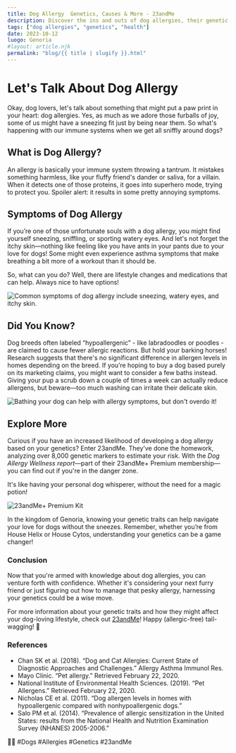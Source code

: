 ```yaml
---
title: Dog Allergy  Genetics, Causes & More - 23andMe
description: Discover the ins and outs of dog allergies, their genetic links, and how 23andMe can shed light on your potential predispositions.
tags: ["dog allergies", "genetics", "health"]
date: 2023-10-12
luogo: Genoria
#layout: article.njk
permalink: "blog/{{ title | slugify }}.html"
---
```


# Let's Talk About Dog Allergy

Okay, dog lovers, let's talk about something that might put a paw print in your heart: dog allergies. Yes, as much as we adore those furballs of joy, some of us might have a sneezing fit just by being near them. So what's happening with our immune systems when we get all sniffly around dogs?

## What is Dog Allergy?

An allergy is basically your immune system throwing a tantrum. It mistakes something harmless, like your fluffy friend's dander or saliva, for a villain. When it detects one of those proteins, it goes into superhero mode, trying to protect you. Spoiler alert: it results in some pretty annoying symptoms.

## Symptoms of Dog Allergy

If you’re one of those unfortunate souls with a dog allergy, you might find yourself sneezing, sniffling, or sporting watery eyes. And let's not forget the itchy skin—nothing like feeling like you have ants in your pants due to your love for dogs! Some might even experience asthma symptoms that make breathing a bit more of a workout than it should be. 

So, what can you do? Well, there are lifestyle changes and medications that can help. Always nice to have options!

![Common symptoms of dog allergy include sneezing, watery eyes, and itchy skin.](https://www.23andme.com/wp-content/uploads/sites/2/2021/07/dogallergy-story-1.088bac4757b8.png)

## Did You Know?

Dog breeds often labeled “hypoallergenic” - like labradoodles or poodles - are claimed to cause fewer allergic reactions. But hold your barking horses! Research suggests that there's no significant difference in allergen levels in homes depending on the breed. If you’re hoping to buy a dog based purely on its marketing claims, you might want to consider a few baths instead. Giving your pup a scrub down a couple of times a week can actually reduce allergens, but beware—too much washing can irritate their delicate skin.

![Bathing your dog can help with allergy symptoms, but don't overdo it!](https://www.23andme.com/wp-content/uploads/sites/2/2021/07/dogallergy-story-2.45d8708b36a4.png)

## Explore More

Curious if you have an increased likelihood of developing a dog allergy based on your genetics? Enter 23andMe. They’ve done the homework, analyzing over 8,000 genetic markers to estimate your risk. With the *Dog Allergy Wellness report*—part of their 23andMe+ Premium membership—you can find out if you're in the danger zone. 

It's like having your personal dog whisperer, without the need for a magic potion!

![23andMe+ Premium Kit](https://www.23andme.com/uploads/sites/2/20240109213029/Premium.jpg)

In the kingdom of Genoria, knowing your genetic traits can help navigate your love for dogs without the sneezes. Remember, whether you’re from House Helix or House Cytos, understanding your genetics can be a game changer! 

### Conclusion

Now that you're armed with knowledge about dog allergies, you can venture forth with confidence. Whether it's considering your next furry friend or just figuring out how to manage that pesky allergy, harnessing your genetics could be a wise move.

For more information about your genetic traits and how they might affect your dog-loving lifestyle, check out [23andMe](https://www.23andme.com/topics/wellness/dog-allergy/)! Happy (allergic-free) tail-wagging! 🐾

### References

- Chan SK et al. (2018). “Dog and Cat Allergies: Current State of Diagnostic Approaches and Challenges.” Allergy Asthma Immunol Res. 
- Mayo Clinic. “Pet allergy.” Retrieved February 22, 2020. 
- National Institute of Environmental Health Sciences. (2019). “Pet Allergens.” Retrieved February 22, 2020.
- Nicholas CE et al. (2011). “Dog allergen levels in homes with hypoallergenic compared with nonhypoallergenic dogs.” 
- Salo PM et al. (2014). “Prevalence of allergic sensitization in the United States: results from the National Health and Nutrition Examination Survey (NHANES) 2005-2006.” 

🐶💙 #Dogs #Allergies #Genetics #23andMe